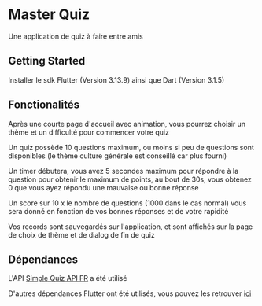 # Master Quiz

Une application de quiz à faire entre amis


## Getting Started

Installer le sdk Flutter (Version 3.13.9) ainsi que Dart (Version 3.1.5)


## Fonctionalités

Après une courte page d'accueil avec animation, vous pourrez choisir un thème et un difficulté pour commencer votre quiz

Un quiz possède 10 questions maximum, ou moins si peu de questions sont disponibles (le thème culture générale est conseillé car plus fourni)

Un timer débutera, vous avez 5 secondes maximum pour répondre à la question pour obtenir le maximum de points, au bout de 30s, vous obtenez 0 que vous ayez répondu une mauvaise ou bonne réponse

Un score sur 10 x le nombre de questions (1000 dans le cas normal) vous sera donné en fonction de vos bonnes réponses et de votre rapidité

Vos records sont sauvegardés sur l'application, et sont affichés sur la page de choix de thème et de dialog de fin de quiz

## Dépendances

L'API [Simple Quiz API FR](https://quizzapi.jomoreschi.fr) a été utilisé

D'autres dépendances Flutter ont été utilisés, vous pouvez les retrouver [ici](https://github.com/Zilba26/master_quiz/blob/master/pubspec.yaml)
